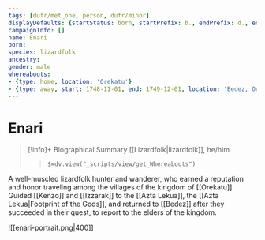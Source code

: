 ```yaml
---
tags: [dufr/met_one, person, dufr/minor]
displayDefaults: {startStatus: born, startPrefix: b., endPrefix: d., endStatus: died}
campaignInfo: []
name: Enari
born:
species: lizardfolk
ancestry:
gender: male
whereabouts:
- {type: home, location: 'Orekatu'}
- {type: away, start: 1748-11-01, end: 1749-12-01, location: 'Bedez, Orekatu'} #check start and end dates on session notes from Kenzo solo
---
```

# Enari
>[!info]+ Biographical Summary
>[[Lizardfolk|lizardfolk]], he/him
>> `$=dv.view("_scripts/view/get_Whereabouts")`

A well-muscled lizardfolk hunter and wanderer, who earned a reputation and honor traveling among the villages of the kingdom of [[Orekatu]]. Guided [[Kenzo]] and [[Izzarak]] to the [[Azta Lekua]], the [[Azta Lekua|Footprint of the Gods]], and returned to [[Bedez]] after they succeeded in their quest, to report to the elders of the kingdom. 

![[enari-portrait.png|400]]